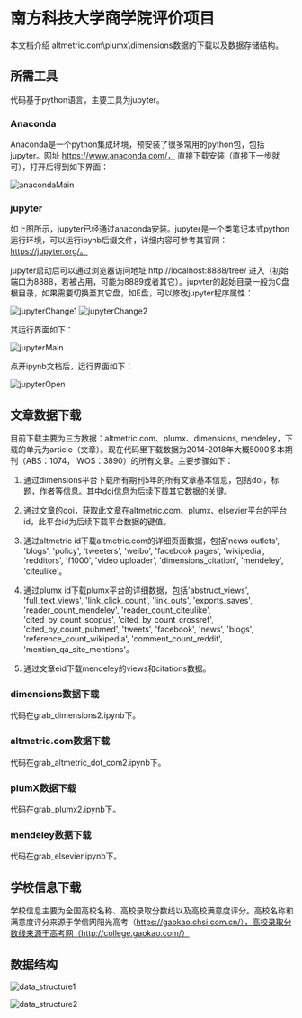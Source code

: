 # 南方科技大学商学院评价项目

本文档介绍 altmetric.com\plumx\dimensions数据的下载以及数据存储结构。

## 所需工具

代码基于python语言，主要工具为jupyter。

### Anaconda

Anaconda是一个python集成环境，预安装了很多常用的python包，包括jupyter。网址 https://www.anaconda.com/， 直接下载安装（直接下一步就可），打开后得到如下界面：

![anacondaMain](README/anacondaMain.png)

### jupyter

如上图所示，jupyter已经通过anaconda安装。jupyter是一个类笔记本式python运行环境，可以运行ipynb后缀文件，详细内容可参考其官网：https://jupyter.org/。

jupyter启动后可以通过浏览器访问地址 http://localhost:8888/tree/ 进入（初始端口为8888，若被占用，可能为8889或者其它）。jupyter的起始目录一般为C盘根目录，如果需要切换至其它盘，如E盘，可以修改jupyter程序属性：

![jupyterChange1](README/jupyterChange.png) 
![jupyterChange2](README/jupyterChange2.png)

其运行界面如下：

![jupyterMain](README/jupyterMain.png)

点开ipynb文档后，运行界面如下：

![jupyterOpen](README/jupyterOpen.png)

## 文章数据下载

目前下载主要为三方数据：altmetric.com、plumx、dimensions, mendeley，下载的单元为article（文章）。现在代码里下载数据为2014-2018年大概5000多本期刊（ABS：1074， WOS：3890）的所有文章。主要步骤如下：

1. 通过dimensions平台下载所有期刊5年的所有文章基本信息，包括doi，标题，作者等信息。其中doi信息为后续下载其它数据的关键。

2. 通过文章的doi，获取此文章在altmetric.com、plumx、elsevier平台的平台id，此平台id为后续下载平台数据的键值。

3. 通过altmetric id下载altmetric.com的详细页面数据，包括'news outlets', 'blogs', 'policy', 'tweeters', 'weibo', 'facebook pages', 'wikipedia', 'redditors', 'f1000', 'video uploader', 'dimensions_citation', 'mendeley', 'citeulike'。

4. 通过plumx id下载plumx平台的详细数据，包括'abstruct_views', 'full_text_views', 'link_click_count', 'link_outs', 'exports_saves', 'reader_count_mendeley', 'reader_count_citeulike', 'cited_by_count_scopus', 'cited_by_count_crossref', 'cited_by_count_pubmed', 'tweets', 'facebook', 'news', 'blogs', 'reference_count_wikipedia', 'comment_count_reddit', 'mention_qa_site_mentions'。

5. 通过文章eid下载mendeley的views和citations数据。

### dimensions数据下载

代码在grab_dimensions2.ipynb下。

### altmetric.com数据下载

代码在grab_altmetric_dot_com2.ipynb下。

### plumX数据下载

代码在grab_plumx2.ipynb下。

### mendeley数据下载

代码在grab_elsevier.ipynb下。

## 学校信息下载

学校信息主要为全国高校名称、高校录取分数线以及高校满意度评分。高校名称和满意度评分来源于学信网阳光高考（https://gaokao.chsi.com.cn/），高校录取分数线来源于高考网（http://college.gaokao.com/）


## 数据结构

![data_structure1](README/data_structure1.png)


![data_structure2](README/data_structure2.png)